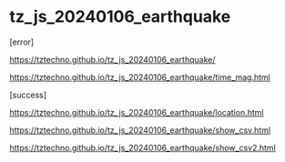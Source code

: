 # tz_js_20240106_earthquake

[error]

https://tztechno.github.io/tz_js_20240106_earthquake/

https://tztechno.github.io/tz_js_20240106_earthquake/time_mag.html



[success]

https://tztechno.github.io/tz_js_20240106_earthquake/location.html

https://tztechno.github.io/tz_js_20240106_earthquake/show_csv.html

https://tztechno.github.io/tz_js_20240106_earthquake/show_csv2.html
